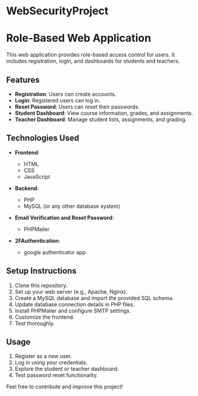 ﻿# WebSecurityProject
# Role-Based Web Application

This web application provides role-based access control for users. It includes registration, login, and dashboards for students and teachers.

## Features

- **Registration**: Users can create accounts.
- **Login**: Registered users can log in.
- **Reset Password**: Users can reset their passwords.
- **Student Dashboard**: View course information, grades, and assignments.
- **Teacher Dashboard**: Manage student lists, assignments, and grading.

## Technologies Used

- **Frontend**:
  - HTML
  - CSS
  - JavaScript

- **Backend**:
  - PHP
  - MySQL (or any other database system)

- **Email Verification and Reset Password**:
  - PHPMailer
    
- **2FAuthentication**:
  - google authenticator app

## Setup Instructions

1. Clone this repository.
2. Set up your web server (e.g., Apache, Nginx).
3. Create a MySQL database and import the provided SQL schema.
4. Update database connection details in PHP files.
5. Install PHPMailer and configure SMTP settings.
6. Customize the frontend.
7. Test thoroughly.

## Usage

1. Register as a new user.
2. Log in using your credentials.
3. Explore the student or teacher dashboard.
4. Test password reset functionality.

Feel free to contribute and improve this project!
